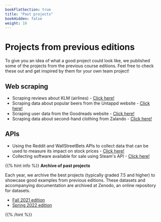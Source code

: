 ```yaml
---
bookFlatSection: true
title: "Past projects"
bookHidden: false
weight: 10
---
```


# Projects from previous editions

To give you an idea of what a good project could look like, we published some of the projects from the previous course editions. Feel free to check these out and get inspired by them for your own team project!

## Web scraping
- Scraping reviews about KLM (airlines) - [Click here!](https://zenodo.org/record/5902839/files/Airline%20reviews.zip?download=1)
- Scraping data about popular beers from the Untappd website - [Click here!](https://zenodo.org/record/5902839/files/Beer%20craft.zip?download=1)
- Scraping user data from the Goodreads website - [Click here!](https://zenodo.org/record/5902839/files/Goodreads.zip?download=1)
- Scraping data about second-hand clothing from Zalando  - [Click here!](https://zenodo.org/record/6641811/files/zalando.zip?download=1)

## APIs
- Using the Reddit and WallStreetBets APIs to collect data that can be used to measure its impact on stock prices - [Click here!](https://zenodo.org/record/5902839/files/Reddit%20api.zip?download=1)
- Collecting software available for sale using Steam's API - [Click here!](https://zenodo.org/record/6641811/files/steam_api.zip?download=1)

{{% hint info %}}
__Archive of past projects__

Each year, we archive the best projects (typically graded 7.5 and higher) to showcase good examples from previous editions. These datasets and accompanying documentation are archived at Zenodo, an online repository for datasets.

 - [Fall 2021 edition](https://zenodo.org/record/5902839#.YfAO02DTX0o)
 - [Spring 2022 edition](https://doi.org/10.5281/zenodo.6641811) 

{{% /hint %}}
